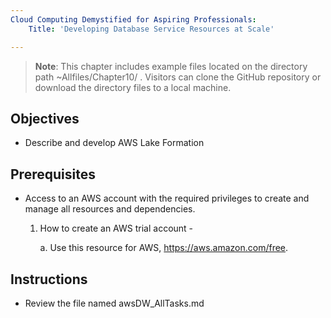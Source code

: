 ```yaml
---
Cloud Computing Demystified for Aspiring Professionals:
    Title: 'Developing Database Service Resources at Scale'

---
```


>**Note**: This chapter includes example files located on the directory path ~Allfiles/Chapter10/ . Visitors can clone the GitHub repository or download the directory files to a local machine.

## Objectives

-  Describe and develop AWS Lake Formation


## Prerequisites

- Access to an AWS account with the required privileges to create and manage all resources and dependencies.

    1. How to create an AWS trial account -

	    a. Use this resource for AWS, https://aws.amazon.com/free.

## Instructions
- Review the file named awsDW_AllTasks.md

